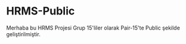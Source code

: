 # HRMS-Public

Merhaba bu HRMS Projesi Grup 15'liler olarak Pair-15'te Public şekilde geliştirilmiştir. 
